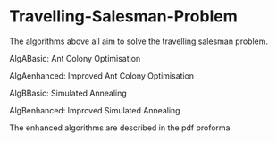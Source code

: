 # Travelling-Salesman-Problem
The algorithms above all aim to solve the travelling salesman problem. 
 
AlgABasic: Ant Colony Optimisation

AlgAenhanced: Improved Ant Colony Optimisation 

AlgBBasic: Simulated Annealing

AlgBenhanced: Improved Simulated Annealing

The enhanced algorithms are described in the pdf proforma
